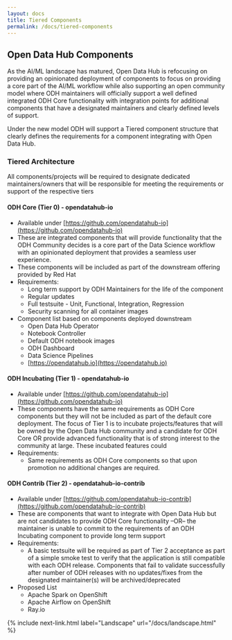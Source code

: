 ```yaml
---
layout: docs
title: Tiered Components
permalink: /docs/tiered-components
---
```


## Open Data Hub Components

As the AI/ML landscape has matured, Open Data Hub is refocusing on providing an opinionated deployment of components to focus on providing a core part of the AI/ML workflow while also supporting an open community model where ODH maintainers will officially support a well defined integrated ODH Core functionality with integration points for additional components that have a designated maintainers and clearly defined levels of support.

Under the new model ODH will support a Tiered component structure that clearly defines the requirements for a component integrating with Open Data Hub.

### Tiered Architecture
All components/projects will be required to designate dedicated maintainers/owners that will be responsible for meeting the requirements or support of the respective tiers

#### ODH Core (Tier 0) - opendatahub-io
* Available under [https://github.com/opendatahub-io](https://github.com/opendatahub-io)
* These are integrated components that will provide functionality that the ODH Community decides is a core part of the Data Science workflow with an opinionated deployment that provides a seamless user experience.
* These components will be included as part of the downstream offering provided by Red Hat
* Requirements:
  * Long term support by ODH Maintainers for the life of the component
  * Regular updates
  * Full testsuite - Unit, Functional, Integration, Regression
  * Security scanning for all container images
* Component list based on components deployed downstream
  * Open Data Hub Operator
  * Notebook Controller
  * Default ODH notebook images
  * ODH Dashboard
  * Data Science Pipelines
  * [https://opendatahub.io](https://opendatahub.io)

#### ODH Incubating (Tier 1) - opendatahub-io
* Available under [https://github.com/opendatahub-io](https://github.com/opendatahub-io)
* These components have the same requirements as ODH Core components but they will not be included as part of the default core deployment.  The focus of Tier 1 is to incubate projects/features that will be owned by the Open Data Hub community and a candidate for ODH Core OR provide advanced functionality that is of strong interest to the community at large. These incubated features could
* Requirements:
  * Same requirements as ODH Core components so that upon promotion no additional changes are required.

#### ODH Contrib (Tier 2) - opendatahub-io-contrib
* Available under [https://github.com/opendatahub-io-contrib](https://github.com/opendatahub-io-contrib)
* These are components that want to integrate with Open Data Hub but are not candidates to provide ODH Core functionality –OR– the maintainer is unable to commit to the requirements of an ODH Incubating component to provide long term support
* Requirements:
  * A basic testsuite will be required as part of Tier 2 acceptance as part of a simple smoke test to verify that the application is still compatible with each ODH release.  Components that fail to validate successfully after <X> number of ODH releases with no updates/fixes from the designated maintainer(s) will be archived/deprecated
* Proposed List
  * Apache Spark on OpenShift
  * Apache Airflow on OpenShift
  * Ray.io

{% include next-link.html label="Landscape" url="/docs/landscape.html" %}
